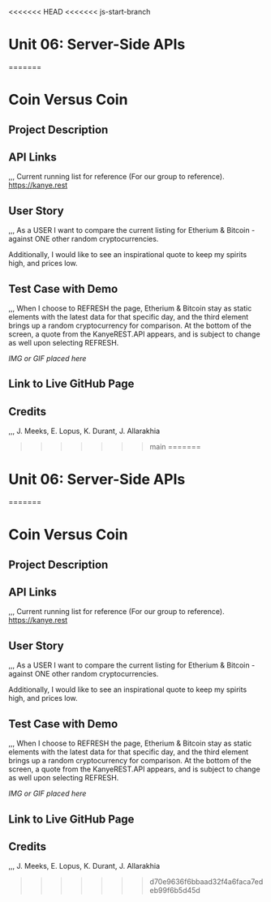 <<<<<<< HEAD
<<<<<<< js-start-branch
# Unit 06: Server-Side APIs 
=======
# Coin Versus Coin

## Project Description

## API Links
,,,
Current running list for reference (For our group to reference).
https://kanye.rest

## User Story
,,,
As a USER I want to compare the current listing for Etherium  & Bitcoin -
against ONE other random cryptocurrencies. 

Additionally, I would like to see an inspirational quote to keep my spirits high, and prices low. 

## Test Case with Demo
,,,
When I choose to REFRESH the page, Etherium & Bitcoin stay as static elements with the latest data for that specific day, and the third element brings up a random cryptocurrency for comparison. At the bottom of the screen, a quote from the KanyeREST.API appears, and is subject to change as well upon selecting REFRESH.

*IMG or GIF placed here*

## Link to Live GitHub Page

## Credits 
,,,
J. Meeks, E. Lopus, K. Durant, J. Allarakhia
>>>>>>> main
=======
# Unit 06: Server-Side APIs 
=======
# Coin Versus Coin

## Project Description

## API Links
,,,
Current running list for reference (For our group to reference).
https://kanye.rest

## User Story
,,,
As a USER I want to compare the current listing for Etherium  & Bitcoin -
against ONE other random cryptocurrencies. 

Additionally, I would like to see an inspirational quote to keep my spirits high, and prices low. 

## Test Case with Demo
,,,
When I choose to REFRESH the page, Etherium & Bitcoin stay as static elements with the latest data for that specific day, and the third element brings up a random cryptocurrency for comparison. At the bottom of the screen, a quote from the KanyeREST.API appears, and is subject to change as well upon selecting REFRESH.

*IMG or GIF placed here*

## Link to Live GitHub Page

## Credits 
,,,
J. Meeks, E. Lopus, K. Durant, J. Allarakhia
>>>>>>> d70e9636f6bbaad32f4a6faca7edeb99f6b5d45d
